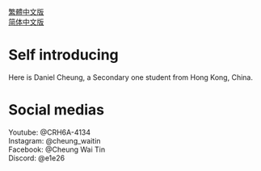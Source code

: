 <a href="http://cheungwt.uk/zh-hk/" target="_blank">繁體中文版</a><br>
<a href="http://cheungwt.uk/zh-cn/" target="_blank">简体中文版</a><br>
# Self introducing
Here is Daniel Cheung, a Secondary one student from Hong Kong, China.<br>
 # Social medias 
Youtube: @CRH6A-4134<br>Instagram: @cheung_waitin<br>Facebook: @Cheung Wai Tin<br>Discord: @e1e26

